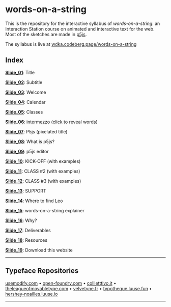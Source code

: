 # words-on-a-string

This is the repository for the interactive syllabus of *words-on-a-string*: an Interaction Station course on animated and interactive text for the web. Most of the sketches are made in [p5js](p5js.org).

The syllabus is live at [wdka.codeberg.page/words-on-a-string](https://wdka.codeberg.page/words-on-a-string)

## Index
[**Slide_01**](https://wdka.codeberg.page/words-on-a-string): Title

[**Slide_02**](https://wdka.codeberg.page/words-on-a-string/slide_02/): Subtitle

[**Slide_03**](https://wdka.codeberg.page/words-on-a-string/slide_03/): Welcome

[**Slide_04**](https://wdka.codeberg.page/words-on-a-string/slide_04/): Calendar

[**Slide_05**](https://wdka.codeberg.page/words-on-a-string/slide_05/): Classes

[**Slide_06**](https://wdka.codeberg.page/words-on-a-string/slide_06/): intermezzo (click to reveal words)

[**Slide_07**](https://wdka.codeberg.page/words-on-a-string/slide_07/): P5js (pixelated title)

[**Slide_08**](https://wdka.codeberg.page/words-on-a-string/slide_08/): What is p5js?

[**Slide_09**](https://wdka.codeberg.page/words-on-a-string/slide_09/): p5js editor

[**Slide_10**](https://wdka.codeberg.page/words-on-a-string/slide_10/): KICK-OFF (with examples)

[**Slide_11**](https://wdka.codeberg.page/words-on-a-string/slide_11/): CLASS #2 (with examples)

[**Slide_12**](https://wdka.codeberg.page/words-on-a-string/slide_12/): CLASS #3 (with examples)

[**Slide_13**](https://wdka.codeberg.page/words-on-a-string/slide_13/): SUPPORT

[**Slide_14**](https://wdka.codeberg.page/words-on-a-string/slide_14/): Where to find Leo

[**Slide_15**](https://wdka.codeberg.page/words-on-a-string/slide_15/): words-on-a-string explainer

[**Slide_16**](https://wdka.codeberg.page/words-on-a-string/slide_16/): Why?

[**Slide_17**](https://wdka.codeberg.page/words-on-a-string/slide_17/): Deliverables

[**Slide_18**](https://wdka.codeberg.page/words-on-a-string/slide_18/): Resources

[**Slide_19**](https://wdka.codeberg.page/words-on-a-string/slide_19/): Download this website

---

## Typeface Repositories

[usemodify.com](https://usemodify.com/) •
[open-foundry.com](https://open-foundry.com/fonts) •
[collletttivo.it](https://www.collletttivo.it/typefaces) •
[theleagueofmovabletype.com](https://www.theleagueofmoveabletype.com/) •
[velvetyne.fr](https://velvetyne.fr/) •
[typotheque.luuse.fun](https://typotheque.luuse.fun/) •
[hershey-noailles.luuse.io](http://hershey-noailles.luuse.io/www/)

---
